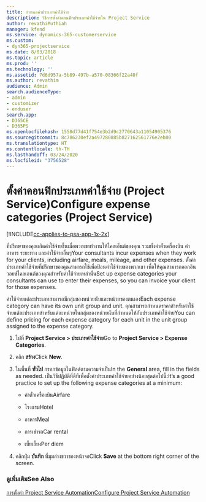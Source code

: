 ```yaml
---
title: กำหนดค่าประเภทค่าใช้จ่าย
description: วิธีการตั้งค่าคอนฟิกประเภทค่าใช้จ่ายใน Project Service
author: revathiMuthiah
manager: kfend
ms.service: dynamics-365-customerservice
ms.custom:
- dyn365-projectservice
ms.date: 8/03/2018
ms.topic: article
ms.prod: ''
ms.technology: ''
ms.assetid: 7d6d957a-5b89-497b-a570-08366f22a40f
ms.author: revathim
audience: Admin
search.audienceType:
- admin
- customizer
- enduser
search.app:
- D365CE
- D365PS
ms.openlocfilehash: 1558d77d41f754e3b2d9c2770643a11054905376
ms.sourcegitcommit: 8c786230ef2a497280885b827162561776e2eb00
ms.translationtype: HT
ms.contentlocale: th-TH
ms.lasthandoff: 03/24/2020
ms.locfileid: "3756528"
---
```

# <a name="configure-expense-categories-project-service"></a><span data-ttu-id="01fdf-103">ตั้งค่าคอนฟิกประเภทค่าใช้จ่าย (Project Service)</span><span class="sxs-lookup"><span data-stu-id="01fdf-103">Configure expense categories (Project Service)</span></span>

[!INCLUDE[cc-applies-to-psa-app-1x-2x](../includes/cc-applies-to-psa-app-1x-2x.md)]

<span data-ttu-id="01fdf-104">ที่ปรึกษาของคุณเกิดค่าใช้จ่ายขึ้นเมื่อพวกเขาทำงานให้ไคลเอ็นต์ของคุณ รวมทั้งค่าตั๋วเครื่องบิน ค่าอาหาร ระยะทาง และค่าใช้จ่ายอื่นๆ</span><span class="sxs-lookup"><span data-stu-id="01fdf-104">Your consultants incur expenses when they work for your clients, including airfare, meals, mileage, and other expenses.</span></span> <span data-ttu-id="01fdf-105">ตั้งค่าประเภทค่าใช้จ่ายที่ปรึกษาของคุณสามารถใช้เพื่อป้อนค่าใช้จ่ายของพวกเขา เพื่อให้คุณสามารถออกอินวอยซ์ไคลเอนต์ของคุณสำหรับค่าใช้จ่ายเหล่านั้น</span><span class="sxs-lookup"><span data-stu-id="01fdf-105">Set up expense categories your consultants can use to enter their expenses, so you can invoice your client for those expenses.</span></span>  
  
<span data-ttu-id="01fdf-106">ค่าใช้จ่ายแต่ละประเภทสามารถมีกลุ่มของหน่วยนับและหน่วยของตนเอง</span><span class="sxs-lookup"><span data-stu-id="01fdf-106">Each expense category can have its own unit group and unit.</span></span> <span data-ttu-id="01fdf-107">คุณสามารถกำหนดราคาสำหรับค่าใช้จ่ายแต่ละประเภทสำหรับแต่ละหน่วยในกลุ่มของหน่วยนับที่กำหนดให้กับประเภทค่าใช้จ่าย</span><span class="sxs-lookup"><span data-stu-id="01fdf-107">You can define pricing for each expense category for each unit in the unit group assigned to the expense category.</span></span>  
  
1.  <span data-ttu-id="01fdf-108">ไปที่ **Project Service > ประเภทค่าใช้จ่าย**</span><span class="sxs-lookup"><span data-stu-id="01fdf-108">Go to **Project Service > Expense Categories**.</span></span>  
  
2.  <span data-ttu-id="01fdf-109">คลิก **สร้าง**</span><span class="sxs-lookup"><span data-stu-id="01fdf-109">Click **New**.</span></span>  
  
3.  <span data-ttu-id="01fdf-110">ในพื้นที่ **ทั่วไป** กรอกข้อมูลในฟิลด์ตามความจำเป็น</span><span class="sxs-lookup"><span data-stu-id="01fdf-110">In the **General** area, fill in the fields as needed.</span></span> <span data-ttu-id="01fdf-111">เป็นวิธีปฏิบัติที่ดีทีเพื่อตั้งค่าประเภทค่าใช้จ่ายอย่างน้อยสุดต่อไปนี้:</span><span class="sxs-lookup"><span data-stu-id="01fdf-111">It’s a good practice to set up the following expense categories at a minimum:</span></span>  
  
    -   <span data-ttu-id="01fdf-112">ค่าตั๋วเครื่องบิน</span><span class="sxs-lookup"><span data-stu-id="01fdf-112">Airfare</span></span>  
  
    -   <span data-ttu-id="01fdf-113">โรงแรม</span><span class="sxs-lookup"><span data-stu-id="01fdf-113">Hotel</span></span>  
  
    -   <span data-ttu-id="01fdf-114">อาหาร</span><span class="sxs-lookup"><span data-stu-id="01fdf-114">Meal</span></span>  
  
    -   <span data-ttu-id="01fdf-115">การเช่ารถ</span><span class="sxs-lookup"><span data-stu-id="01fdf-115">Car rental</span></span>  
  
    -   <span data-ttu-id="01fdf-116">เบี้ยเลี้ยง</span><span class="sxs-lookup"><span data-stu-id="01fdf-116">Per diem</span></span>  
  
4.  <span data-ttu-id="01fdf-117">คลิกปุ่ม **บันทึก** ที่มุมล่างขวาของหน้าจอ</span><span class="sxs-lookup"><span data-stu-id="01fdf-117">Click **Save** at the bottom right corner of the screen.</span></span>  
  
### <a name="see-also"></a><span data-ttu-id="01fdf-118">ดูเพิ่มเติม</span><span class="sxs-lookup"><span data-stu-id="01fdf-118">See Also</span></span>  
 [<span data-ttu-id="01fdf-119">การตั้งค่า Project Service Automation</span><span class="sxs-lookup"><span data-stu-id="01fdf-119">Configure Project Service Automation</span></span>](../project-service/configure.md)
